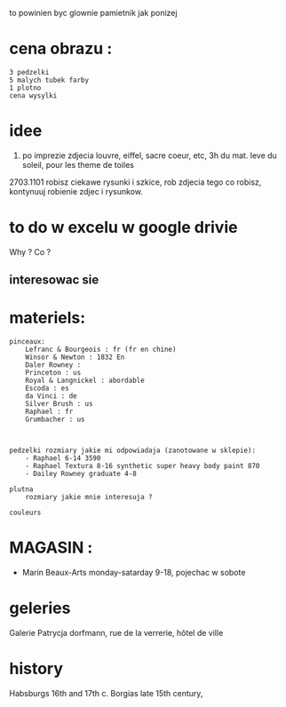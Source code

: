 to powinien byc glownie pamietnik jak ponizej 

# cena obrazu : 
    3 pedzelki 
    5 malych tubek farby
    1 plotno
    cena wysylki



# idee
1. po imprezie zdjecia louvre, eiffel, sacre coeur, etc, 3h du mat. leve du soleil, pour les theme de toiles


2703.1101
    robisz ciekawe rysunki i szkice, 
    rob zdjecia tego co robisz, kontynuuj robienie zdjec i rysunkow.

# to do w excelu w google drivie

Why ? 
Co ? 
## interesowac sie


# materiels: 
    pinceaux: 
        Lefranc & Bourgeois : fr (fr en chine)
        Winsor & Newton : 1832 En
        Daler Rowney : 
        Princeton : us
        Royal & Langnickel : abordable
        Escoda : es
        da Vinci : de
        Silver Brush : us
        Raphael : fr
        Grumbacher : us



    pedzelki rozmiary jakie mi odpowiadaja (zanotowane w sklepie): 
        - Raphael 6-14 3590
        - Raphael Textura 8-16 synthetic super heavy body paint 870
        - Dailey Rowney graduate 4-8

    plutna
        rozmiary jakie mnie interesuja ? 

    couleurs

    	
# MAGASIN : 
- Marin Beaux-Arts
    monday-satarday 9-18, pojechac w sobote

# geleries
Galerie Patrycja dorfmann, rue de la verrerie, hôtel de ville

# history
Habsburgs 16th and 17th c.
Borgias late 15th century, 